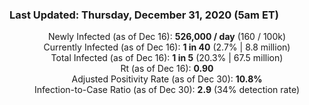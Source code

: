 ### Last Updated: Thursday, December 31, 2020 (5am ET)
<p align="center">
Newly Infected (as of Dec 16): <b>526,000 / day</b> 
(160 / 100k)<br>
Currently Infected (as of Dec 16): <b>1 in 40</b>
(2.7% | 8.8 million)<br>
Total Infected (as of Dec 16): <b>1 in 5</b>
(20.3% | 67.5 million)<br>
Rt (as of Dec 16): <b>0.90</b><br>
Adjusted Positivity Rate (as of Dec 30): <b>10.8%</b><br>
Infection-to-Case Ratio (as of Dec 30): <b>2.9</b> (34% detection rate)</p>